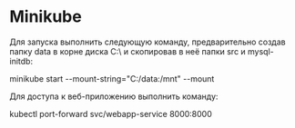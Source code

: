 # Minikube
 

Для запуска выполнить следующую команду, предварительно создав папку data в корне диска C:\ и скопировав в неё папки src и mysql-initdb:

minikube start --mount-string="C:/data:/mnt" --mount

Для доступа к веб-приложению выполнить команду:

kubectl port-forward svc/webapp-service 8000:8000
